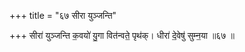 +++
title = "६७ सीरा युञ्जन्ति"

+++
सीरा॑ युञ्जन्ति क॒वयो॑ यु॒गा वित॑न्वते॒ पृथ॑क्। धीरा॑ दे॒वेषु॑ सुम्न॒या ॥६७ ॥